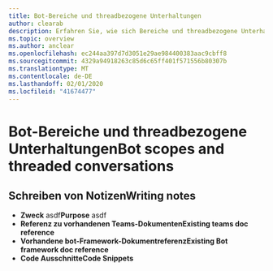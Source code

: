 ```yaml
---
title: Bot-Bereiche und threadbezogene Unterhaltungen
author: clearab
description: Erfahren Sie, wie sich Bereiche und threadbezogene Unterhaltungen auf Ihren bot für Microsoft Teams auswirken.
ms.topic: overview
ms.author: anclear
ms.openlocfilehash: ec244aa397d7d3051e29ae984400383aac9cbff8
ms.sourcegitcommit: 4329a94918263c85d6c65ff401f571556b80307b
ms.translationtype: MT
ms.contentlocale: de-DE
ms.lasthandoff: 02/01/2020
ms.locfileid: "41674477"
---
```

# <a name="bot-scopes-and-threaded-conversations"></a><span data-ttu-id="a2a05-103">Bot-Bereiche und threadbezogene Unterhaltungen</span><span class="sxs-lookup"><span data-stu-id="a2a05-103">Bot scopes and threaded conversations</span></span>

## <a name="writing-notes"></a><span data-ttu-id="a2a05-104">Schreiben von Notizen</span><span class="sxs-lookup"><span data-stu-id="a2a05-104">Writing notes</span></span>

 * <span data-ttu-id="a2a05-105">**Zweck** asdf</span><span class="sxs-lookup"><span data-stu-id="a2a05-105">**Purpose** asdf</span></span>
 * <span data-ttu-id="a2a05-106">**Referenz zu vorhandenen Teams-Dokumenten**[]()</span><span class="sxs-lookup"><span data-stu-id="a2a05-106">**Existing teams doc reference** []()</span></span>
 * <span data-ttu-id="a2a05-107">**Vorhandene bot-Framework-Dokumentreferenz**[]()</span><span class="sxs-lookup"><span data-stu-id="a2a05-107">**Existing Bot framework doc reference** []()</span></span>
 * <span data-ttu-id="a2a05-108">**Code Ausschnitte**[]()</span><span class="sxs-lookup"><span data-stu-id="a2a05-108">**Code Snippets** []()</span></span>